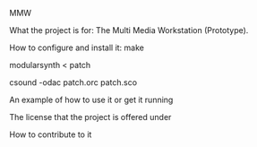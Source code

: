 MMW

What the project is for: 
	The Multi Media Workstation (Prototype).

How to configure and install it:
   make
   
   modularsynth < patch 

   csound -odac patch.orc patch.sco

An example of how to use it or get it running

The license that the project is offered under

How to contribute to it
